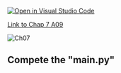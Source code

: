 [![Open in Visual Studio Code](https://classroom.github.com/assets/open-in-vscode-c66648af7eb3fe8bc4f294546bfd86ef473780cde1dea487d3c4ff354943c9ae.svg)](https://classroom.github.com/online_ide?assignment_repo_id=8941768&assignment_repo_type=AssignmentRepo)

[Link to Chap 7 A09](https://docs.google.com/presentation/d/1JAYVQiZr57OZfIMUQAkPNPlCKidqvytLhLDB5aqag_8/edit#slide=id.g117599b468e_0_119)

![Ch07](https://awesomescreenshot.s3.amazonaws.com/image/1352303/33000060-d4770b468dd4adc25ab78bc8d69b6abf.png?X-Amz-Algorithm=AWS4-HMAC-SHA256&X-Amz-Credential=AKIAJSCJQ2NM3XLFPVKA%2F20221017%2Fus-east-1%2Fs3%2Faws4_request&X-Amz-Date=20221017T004214Z&X-Amz-Expires=28800&X-Amz-SignedHeaders=host&X-Amz-Signature=67383eae790108c958814e63bb4bff587c92c7bd949c9f786f8be4a0c70ac1e4)

## Compete the "main.py"


